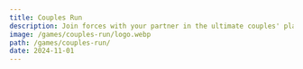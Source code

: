 ```yaml
---
title: Couples Run
description: Join forces with your partner in the ultimate couples' platformer game! Collect as many drinks as you can to boost your score while dodging relentless enemies and treacherous pits. Are you and your partner ready to take on the adventure and become the ultimate duo? Play now!
image: /games/couples-run/logo.webp
path: /games/couples-run/
date: 2024-11-01
---
```


